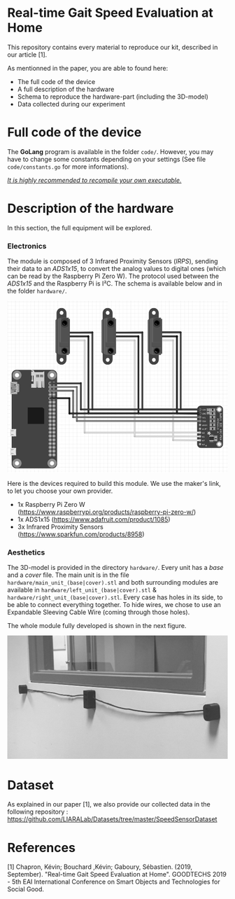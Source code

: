 # Real-time Gait Speed Evaluation at Home

This repository contains every material to reproduce our kit, described in our article [1].

As mentionned in the paper, you are able to found here: 
* The full code of the device
* A full description of the hardware
* Schema to reproduce the hardware-part (including the 3D-model)
* Data collected during our experiment

# Full code of the device
The **GoLang** program is available in the folder ```code/```.
However, you may have to change some constants depending on your settings (See file ```code/constants.go``` for more informations).

<u>_It is highly recommended to recompile your own executable._</u>

# Description of the hardware

In this section, the full equipment will be explored.

### Electronics
The module is composed of 3 Infrared Proximity Sensors (*IRPS*), sending their data to an *ADS1x15*,
to convert the analog values to digital ones (which can be read by the Raspberry Pi Zero W).
The protocol used between the *ADS1x15* and the Raspberry Pi is I²C.
The schema is available below and in the folder ```hardware/```.

![Hardware Schematics][hardware_schema]

Here is the devices required to build this module. We use the maker's link, to let you choose your own provider.
* 1x Raspberry Pi Zero W (<https://www.raspberrypi.org/products/raspberry-pi-zero-w/>)
* 1x ADS1x15 (<https://www.adafruit.com/product/1085>)
* 3x Infrared Proximity Sensors (<https://www.sparkfun.com/products/8958>)

### Aesthetics

The 3D-model is provided in the directory ```hardware/```.
Every unit has a _base_ and a _cover_ file.
The main unit is in the file ```hardware/main_unit_(base|cover).stl``` and both surrounding modules are available in ```hardware/left_unit_(base|cover).stl``` & ```hardware/right_unit_(base|cover).stl```.
Every case has holes in its side, to be able to connect everything together. To hide wires, we chose to use an Expandable Sleeving Cable Wire (coming through those holes).

The whole module fully developed is shown in the next figure.

![Full device][full_device]

# Dataset

As explained in our paper [1], we also provide our collected data in the following repository :
<https://github.com/LIARALab/Datasets/tree/master/SpeedSensorDataset>

# References

[1] Chapron, Kévin; Bouchard ,Kévin; Gaboury, Sébastien. (2019, September). "Real-time Gait Speed Evaluation at Home". GOODTECHS 2019 - 5th EAI International Conference on Smart Objects and Technologies for Social Good.


[hardware_schema]: https://github.com/LIARALab/SpeedSensor/raw/master/hardware/Schema_device_bw.png "Hardware schematics"
[full_device]: https://github.com/LIARALab/SpeedSensor/raw/master/hardware/Photo_device_bw.png "Hardware Aesthetics"